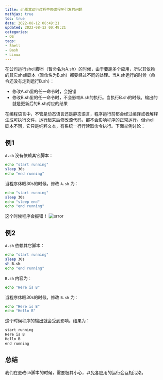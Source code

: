 ```yaml
---
title: sh脚本运行过程中修改程序引发的问题
mathjax: true
toc: true
date: 2022-08-12 00:49:21
updated: 2022-08-12 00:49:21
categories:
- OS
tags:
- Shell
- Bash
- Linux
---
```

在公司运行shell脚本（暂命名为A.sh）的时候，由于要跑多个应用，所以其依赖的其它shell脚本（暂命名为B.sh）都要经过不同的处理。当A.sh运行的时候（命令还没有走到运行B.sh）：

- 修改A.sh里的任一命令时，会报错
- 修改B.sh里的任一命令时，不会影响A.sh的执行。当执行B.sh的时候，输出的就是更新后的B.sh对应的结果


<!--more-->

在编程语言中，不管是动态语言还是静态语言，程序运行前都会经过编译或者解释生成可执行文件，运行起来后修改源代码，都不会影响程序的正常运行。但shell脚本不同，它只是纯粹文本，有系统一行行读取命令执行。下面举例讨论：

## 例1
`A.sh` 没有依赖其它脚本：
```bash
echo "start running"
sleep 30s
echo "end running"
```
当程序休眠30s的时候，修改 `A.sh` 为：
```bash
echo "start running"
sleep 30s
echo "sleep end"
echo "end running"
```
这个时候程序会报错！
![error](https://img-blog.csdnimg.cn/img_convert/819c68fdc6a719f382725b790d8d002a.webp?x-oss-process=image/format,png)

## 例2
`A.sh` 依赖其它脚本：
```bash
echo "start running"
sleep 30s
sh B.sh
echo "end running"
```

`B.sh` 内容为：
```bash
echo "Here is B"
```

当程序休眠30s的时候，修改 `B.sh` 为：
```bash
echo "Here is B"
echo "Hello B"
```
这个时候程序的输出就会受到影响，结果为：
```bash
start running
Here is B
Hello B
end running
```

## 总结
我们在更改sh脚本的时候，需要极其小心，以免各应用的运行会互相污染。
